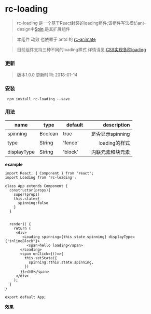 # rc-loading
> rc-loading 是一个基于React封装的loading组件;该组件写法模仿ant-design中[Spin](https://ant.design/components/spin-cn/),是其扩展组件

> 本组件 动效 也依赖于 antd 的 [rc-animate](https://motion.ant.design/api/animate) 

> 目前组件支持三种不同的loading样式 详情请见 [CSS实现多种loading](https://github.com/ElonXun/blog/issues/9)

### 更新
> 版本1.0.0 更新时间: 2018-01-14 
### 安装
```
 npm install rc-loading --save
```

### 用法

name | type | default      | description
------- | ---------------- | ---------- | ---------:
spinning  | Boolean | true | 是否显示spinning
type  |  String  | 'fence'       |loading的样式
displayType | String | 'block'  | 内联元素和块元素

**example**

```
import React, { Component } from 'react';
import Loading from 'rc-loading';

class App extends Component {
  constructor(props){
    super(props)
    this.state={
      spinning:false
    }
  }


  render() {
    return (
     <div>
        <Loading spinning={this.state.spinning} displayType={"inlineBlock"}>
          <span>hello loading</span>
       </Loading>
       <span onClick={()=>{
         this.setState({
           spinning:!this.state.spinning,
         })
       }}>点击</span>
     </div>
    );
  }
}

export default App;

```
**效果**

